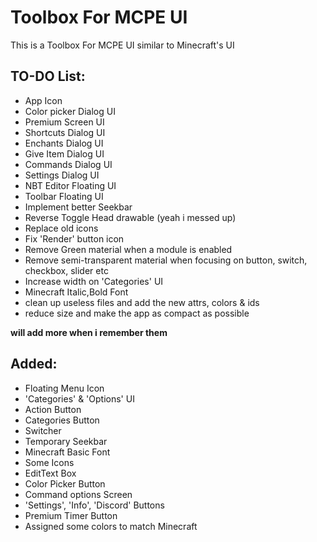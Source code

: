 # Toolbox For MCPE UI
This is a Toolbox For MCPE UI similar to Minecraft's UI

## TO-DO List:
- App Icon
- Color picker Dialog UI
- Premium Screen UI
- Shortcuts Dialog UI
- Enchants Dialog UI
- Give Item Dialog UI
- Commands Dialog UI
- Settings Dialog UI
- NBT Editor Floating UI
- Toolbar Floating UI
- Implement better Seekbar 
- Reverse Toggle Head drawable (yeah i messed up)
- Replace old icons 
- Fix 'Render' button icon
- Remove Green material when a module is enabled
- Remove semi-transparent material when focusing on button, switch, checkbox, slider etc
- Increase width on 'Categories' UI 
- Minecraft Italic,Bold Font
- clean up useless files and add the new attrs, colors & ids
- reduce size and make the app as compact as possible

**will add more when i remember them**


## Added:
- Floating Menu Icon
- 'Categories' & 'Options' UI
- Action Button
- Categories Button
- Switcher
- Temporary Seekbar
- Minecraft Basic Font
- Some Icons
- EditText Box
- Color Picker Button
- Command options Screen
- 'Settings', 'Info', 'Discord' Buttons
- Premium Timer Button
- Assigned some colors to match Minecraft
